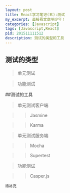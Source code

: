 ```yaml
---
layout: post
title: React学习笔记(五):测试
my_excerpt: 直接看文章吧少年！
categories: [Javascript]
tags: [Javascript,React]
pid: 201511111512
description: 测试的类型和工具
---
```


## 测试的类型

>单元测试

>功能测试

##测试的工具

>单元测试客户端

>>Jasmine

>>Karma

>单元测试服务端

>>Mocha

>>Supertest

>功能测试

>>Casper.js


`待补充`